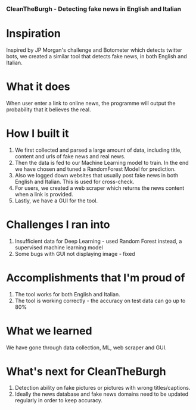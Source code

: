 ### CleanTheBurgh - Detecting fake news in English and Italian

# Inspiration

Inspired by JP Morgan's challenge and Botometer which detects twitter bots, we created a similar tool that detects fake news, in both English and Italian.

# What it does

When user enter a link to online news, the programme will output the probability that it believes the real.

# How I built it

1. We first collected and parsed a large amount of data, including title, content and urls of fake news and real news. 
2. Then the data is fed to our Machine Learning model to train. In the end we have chosen and tuned a RandomForest Model for prediction. 
3. Also we logged down websites that usually post fake news in both English and Italian. This is used for cross-check.
4. For users, we created a web scraper which returns the news content when a link is provided. 
5. Lastly, we have a GUI for the tool.

# Challenges I ran into
1. Insufficient data for Deep Learning - used Random Forest instead, a supervised machine learning model
2. Some bugs with GUI not displaying image - fixed

# Accomplishments that I'm proud of

1. The tool works for both English and Italian.
2. The tool is working correctly - the accuracy on test data can go up to 80%

# What we learned

We have gone through data collection, ML, web scraper and GUI.

# What's next for CleanTheBurgh
1. Detection ability on fake pictures or pictures with wrong titles/captions.
2. Ideally the news database and fake news domains need to be updated regularly in order to keep accuracy.

